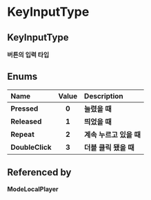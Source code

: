 # KeyInputType

## **KeyInputType**

**버튼의 입력 타입**

## **Enums**

| **Name** | **Value** | **Description** |
| :--- | :---: | :--- |
| **Pressed** | **0** | **눌렸을 때** |
| **Released** | **1** | **띄었을 때** |
| **Repeat** | **2** | **계속 누르고 있을 때** |
| **DoubleClick** | **3** | **더블 클릭 됐을 때** |



## **Referenced by**

**ModeLocalPlayer**

